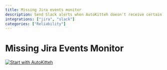 ```yaml
---
title: Missing Jira events monitor
description: Send Slack alerts when AutoKitteh doesn't receive certain Jira events in time
integrations: ["jira", "slack"]
categories: ["Reliability"]
---
```


# Missing Jira Events Monitor

[![Start with AutoKitteh](https://autokitteh.com/assets/autokitteh-badge.svg)](https://app.autokitteh.cloud/template?name=reliability/missing_jira_events_monitor)
